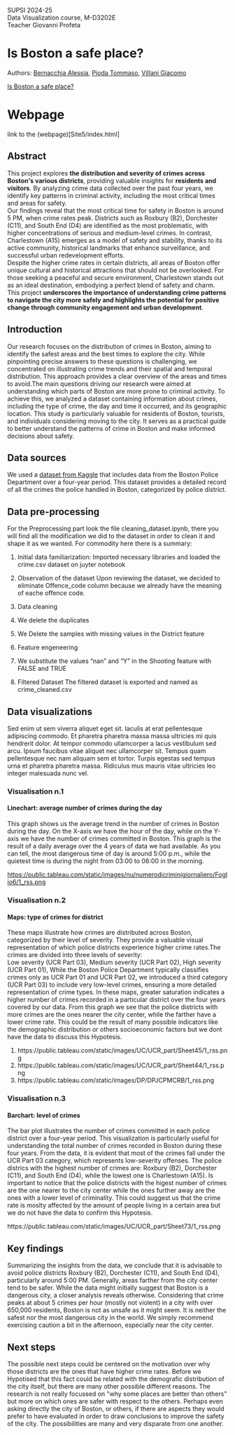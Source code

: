 SUPSI 2024-25  
Data Visualization course, M-D3202E  
Teacher Giovanni Profeta

# Is Boston a safe place?
Authors: [Bernacchia Alessia](https://github.com/AlessiaBernacchia), [Pioda Tommaso](https://github.com/Thetommigun432), [Villani Giacomo](https://github.com/DownToTheGround)

[Is Boston a safe place?](https://github.com/AlessiaBernacchia/data-visualization-crime-project)

# Webpage
link to the (webpage)[Site5/index.html]

## Abstract
This project explores **the distribution and severity of crimes across Boston's various districts**, providing valuable insights for **residents and visitors**. By analyzing crime data collected over the past four years, we identify key patterns in criminal activity, including the most critical times and areas for safety.    
Our findings reveal that the most critical time for safety in Boston is around 5 PM, when crime rates peak. Districts such as Roxbury (B2), Dorchester (C11), and South End (D4) are identified as the most problematic, with higher concentrations of serious and medium-level crimes. In contrast, Charlestown (A15) emerges as a model of safety and stability, thanks to its active community, historical landmarks that enhance surveillance, and successful urban redevelopment efforts.    
Despite the higher crime rates in certain districts, all areas of Boston offer unique cultural and historical attractions that should not be overlooked. For those seeking a peaceful and secure environment, Charlestown stands out as an ideal destination, embodying a perfect blend of safety and charm.    
This project **underscores the importance of understanding crime patterns to navigate the city more safely and highlights the potential for positive change through community engagement and urban development**.

## Introduction
Our research focuses on the distribution of crimes in Boston, aiming to identify the safest areas and the best times to explore the city. 
While pinpointing precise answers to these questions is challenging, we concentrated on illustrating crime trends and their spatial and temporal distribution. 
This approach provides a clear overview of the areas and times to avoid.The main questions driving our research were aimed at understanding which parts of Boston are more prone to criminal activity. To achieve this, we analyzed a dataset containing information about crimes, including the type of crime, the day and time it occurred, and its geographic location.
This study is particularly valuable for residents of Boston, tourists, and individuals considering moving to the city. It serves as a practical guide to better understand the patterns of crime in Boston and make informed decisions about safety.

## Data sources
We used a [dataset from Kaggle](https://www.kaggle.com/datasets/AnalyzeBoston/crimes-in-boston) that includes data from the Boston Police Department over a four-year period. This dataset provides a detailed record of all the crimes the police handled in Boston, categorized by police district.

## Data pre-processing
For the Preprocessing part look the file cleaning_dataset.ipynb, there you will find all the modification we did to the dataset in order to clean it and shape it as we wanted. For commodity here there is a summary:

1.    Initial data familiarization:
Imported necessary libraries and loaded the crime.csv dataset on juyter notebook

2.    Observation of the dataset
             Upon reviewing the dataset, we decided to eliminate Offence_code column because we already have the meaning of eache offence code.
3.    Data cleaning
1.    We delete the duplicates
2.    We Delete the samples with missing values in the District feature

4.    Feature engeneering
1.    We substitute the values “nan” and “Y” in the Shooting feature with FALSE and TRUE

5.    Filtered Dataset
The filtered dataset is exported and named as crime_cleaned.csv

## Data visualizations
Sed enim ut sem viverra aliquet eget sit. Iaculis at erat pellentesque adipiscing commodo. Et pharetra pharetra massa massa ultricies mi quis hendrerit dolor. At tempor commodo ullamcorper a lacus vestibulum sed arcu. Ipsum faucibus vitae aliquet nec ullamcorper sit. Tempus quam pellentesque nec nam aliquam sem et tortor. Turpis egestas sed tempus urna et pharetra pharetra massa. Ridiculus mus mauris vitae ultricies leo integer malesuada nunc vel.

### Visualisation n.1 
#### Linechart: average number of crimes during the day
This graph shows us the average trend in the number of crimes in Boston during the day. 
On the X-axis we have the hour of the day, while on the Y-axis we have the number of crimes committed in Boston.
This graph is the result of a daily average over the 4 years of data we had available. As you can tell, the most dangerous time of day is around 5:00 p.m., while the quietest time is during the night from 03:00 to 06:00 in the morning.

https://public.tableau.com/static/images/nu/numerodicriminigiornaliero/Foglio6/1_rss.png

### Visualisation n.2
#### Maps: type of crimes for district
These maps illustrate how crimes are distributed across Boston, categorized by their level of severity. They provide a valuable visual representation of which police districts experience higher crime rates.The crimes are divided into three levels of severity:  
Low severity (UCR Part 03), Medium severity (UCR Part 02), High severity (UCR Part 01),
While the Boston Police Department typically classifies crimes only as UCR Part 01 and UCR Part 02, we introduced a third category (UCR Part 03) to include very low-level crimes, ensuring a more detailed representation of crime types.
In these maps, greater saturation indicates a higher number of crimes recorded in a particular district over the four years covered by our data. From this graph we see that the police districts with more crimes are the ones nearer the city center, while the farther have a lower crime rate. This could be the result of many possible indicators like the demographic distribution or others socioeconomic factors but we dont have the data to discuss this Hypotesis.

1. https:&#47;&#47;public.tableau.com&#47;static&#47;images&#47;UC&#47;UCR_part&#47;Sheet45&#47;1_rss.png
2. https:&#47;&#47;public.tableau.com&#47;static&#47;images&#47;UC&#47;UCR_part&#47;Sheet44&#47;1_rss.png
3. https:&#47;&#47;public.tableau.com&#47;static&#47;images&#47;DP&#47;DPJCPMCRB&#47;1_rss.png

### Visualisation n.3
#### Barchart: level of crimes
The bar plot illustrates the number of crimes committed in each police district over a four-year period.
This visualization is particularly useful for understanding the total number of crimes recorded in Boston during these four years. From the data, it is evident that most of the crimes fall under the UCR Part 03 category, which represents low-severity offenses.
The police districs with the highest number of crimes are: Roxbury (B2), Dorchester (C11), and South End (D4), while the lowest one is Charlestown (A15). Is important to notice that the police districts with the higest number of crimes are the one nearer to the city center while the ones further away are the ones with a lower level of criminality. This could suggest us that the crime rate is moslty affected by the amount of people living in a certain area but we do not have the data to confirm this Hypotesis.

https:&#47;&#47;public.tableau.com&#47;static&#47;images&#47;UC&#47;UCR_part&#47;Sheet73&#47;1_rss.png

## Key findings
Summarizing the insights from the data, we conclude that it is advisable to avoid police districts Roxbury (B2), Dorchester (C11), and South End (D4), particularly around 5:00 PM. Generally, areas farther from the city center tend to be safer. While the data might initially suggest that Boston is a dangerous city, a closer analysis reveals otherwise. 
Considering that crime peaks at about 5 crimes per hour (mostly not violent) in a city with over 650,000 residents, Boston is not as unsafe as it might seem.
It is neither the safest nor the most dangerous city in the world. 
We simply recommend exercising caution a bit in the afternoon, especially near the city center.

## Next steps
The possible next steps could be centered on the motivation over why those districts are the ones that have higher crime rates.
Before we Hypotised that this fact could be related with the demografic distribution of the city itself, but there are many other possible different reasons.
The research is not really focussed on "why some places are better than others" but more on which ones are safer with respect to the others.
Perhaps even asking directly the city of Boston, or others, if there are aspects they would prefer to have evaluated in order to draw conclusions to improve the safety of the city. The possibilities are many and very disparate from one another.
